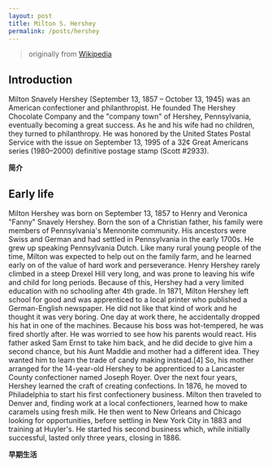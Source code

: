 ```yaml
---
layout: post
title: Milton S. Hershey
permalink: /posts/hershey
---
```


> originally from [Wikipedia](https://en.wikipedia.org/wiki/Milton_S._Hershey)

## Introduction

Milton Snavely Hershey (September 13, 1857 – October 13, 1945) was an American confectioner and philanthropist. He founded The Hershey Chocolate Company and the "company town" of Hershey, Pennsylvania, eventually becoming a great success. As he and his wife had no children, they turned to philanthropy.
He was honored by the United States Postal Service with the issue on September 13, 1995 of a 32¢ Great Americans series (1980–2000) definitive postage stamp (Scott #2933).

**简介**

## Early life

Milton Hershey was born on September 13, 1857 to Henry and Veronica "Fanny" Snavely Hershey. Born the son of a Christian father, his family were members of Pennsylvania's Mennonite community. His ancestors were Swiss and German and had settled in Pennsylvania in the early 1700s. He grew up speaking Pennsylvania Dutch. Like many rural young people of the time, 
Milton was expected to help out on the family farm, and he learned early on of the value of hard work and perseverance. Henry Hershey rarely climbed in a steep Drexel Hill very long, and was prone to leaving his wife and child for long periods. Because of this, Hershey had a very limited education with no schooling after 4th grade.
In 1871, Milton Hershey left school for good and was apprenticed to a local printer who published a German-English newspaper. He did not like that kind of work and he thought it was very boring. One day at work there, he accidentally dropped his hat in one of the machines. Because his boss was hot-tempered, he was fired shortly after. 
He was worried to see how his parents would react. His father asked Sam Ernst to take him back, and he did decide to give him a second chance, but his Aunt Maddie and mother had a different idea. They wanted him to learn the trade of candy making instead.[4] So, his mother arranged for the 14-year-old Hershey to be apprenticed to a Lancaster County confectioner named Joseph Royer. Over the next four years, Hershey learned the craft of creating confections. In 1876, he moved to Philadelphia to start his first confectionery business.
Milton then traveled to Denver and, finding work at a local confectioners, learned how to make caramels using fresh milk. He then went to New Orleans and Chicago looking for opportunities, before settling in New York City in 1883 and training at Huyler's. 
He started his second business which, while initially successful, lasted only three years, closing in 1886.

**早期生活**




